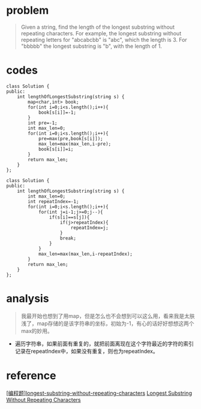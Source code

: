 # problem
>Given a string, find the length of the longest substring without repeating characters. For example, the longest substring without repeating letters for "abcabcbb" is "abc", which the length is 3. For "bbbbb" the longest substring is "b", with the length of 1.

# codes
```
class Solution {
public:
    int lengthOfLongestSubstring(string s) {
        map<char,int> book;
        for(int i=0;i<s.length();i++){
            book[s[i]]=-1;
        }
        int pre=-1;
        int max_len=0;
        for(int i=0;i<s.length();i++){
            pre=max(pre,book[s[i]]);
            max_len=max(max_len,i-pre);
            book[s[i]]=i;
        }
        return max_len;
    }
};
```
```
class Solution {
public:
    int lengthOfLongestSubstring(string s) {
        int max_len=0;
        int repeatIndex=-1;
        for(int i=0;i<s.length();i++){
            for(int j=i-1;j>=0;j--){
                if(s[i]==s[j]){
                    if(j>repeatIndex){
                        repeatIndex=j;
                    }
                    break;
                }
            }
            max_len=max(max_len,i-repeatIndex);
        }
        return max_len;
    }
};
```

# analysis
>我最开始也想到了用map，但是怎么也不会想到可以这么用，看来我是太肤浅了，map存储的是该字符串的坐标，初始为-1，有心的话好好想想这两个max的妙用。

- 遍历字符串，如果前面有重复的，就把前面离现在这个字符最近的字符的索引记录在repeatIndex中，如果没有重复，则也为repeatIndex。

# reference
[[编程题]longest-substring-without-repeating-characters][1]
[Longest Substring Without Repeating Characters][2]

[1]: https://www.nowcoder.com/questionTerminal/5947ddcc17cb4f09909efa7342780048
[2]: https://segmentfault.com/a/1190000004141853
